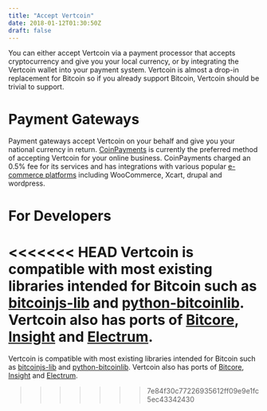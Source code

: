 ```yaml
---
title: "Accept Vertcoin"
date: 2018-01-12T01:30:50Z
draft: false
---
```



You can either accept Vertcoin via a payment processor that accepts cryptocurrency and give you your local currency, or by integrating the Vertcoin wallet into your payment system. Vertcoin is almost a drop-in replacement for Bitcoin so if you already support Bitcoin, Vertcoin should be trivial to support.

# Payment Gateways

Payment gateways accept Vertcoin on your behalf and give you your national currency in return. <a href="https://www.coinpayments.net/" target="_blank">CoinPayments</a> is currently the preferred method of accepting Vertcoin for your online business. CoinPayments charged an 0.5% fee for its services and has integrations with various popular <a href="https://www.coinpayments.net/merchant-tools-plugins" target="_blank">e-commerce platforms</a> including WooCommerce, Xcart, drupal and wordpress.

# For Developers

<<<<<<< HEAD
Vertcoin is compatible with most existing libraries intended for Bitcoin such as <a href="https://github.com/bitcoinjs/bitcoinjs-lib" target="_blank">bitcoinjs-lib</a> and <a href="https://github.com/petertodd/python-bitcoinlib" target="_blank">python-bitcoinlib</a>. Vertcoin also has ports of <a href="https://github.com/Cubey2019/vertcore" target="_blank">Bitcore</a>, <a href="https://insight.vertcoin.org" target="_blank">Insight</a> and <a href="https://github.com/kyuupichan/electrumx" target="_blank">Electrum</a>.
=======
Vertcoin is compatible with most existing libraries intended for Bitcoin such as <a href="https://github.com/bitcoinjs/bitcoinjs-lib" target="_blank">bitcoinjs-lib</a> and <a href="https://github.com/petertodd/python-bitcoinlib" target="_blank">python-bitcoinlib</a>. Vertcoin also has ports of <a href="https://github.com/vertcoin-project/vertcore" target="_blank">Bitcore</a>, <a href="https://insight.vertcoin.org" target="_blank">Insight</a> and <a href="https://github.com/kyuupichan/electrumx" target="_blank">Electrum</a>.
>>>>>>> 7e84f30c77226935612ff09e9e1fc5ec43342430

